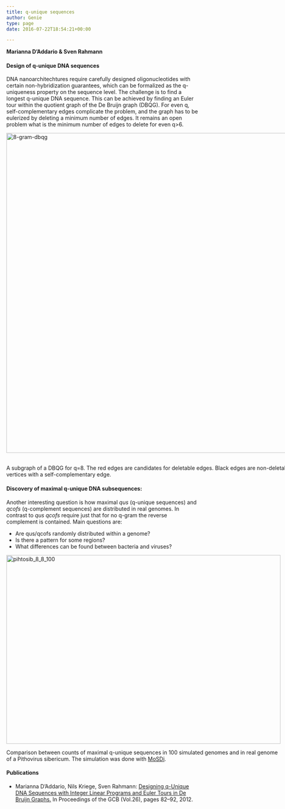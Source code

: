```yaml
---
title: q-unique sequences
author: Genie
type: page
date: 2016-07-22T18:54:21+00:00

---
```

**Marianna D&#8217;Addario & Sven Rahmann**

#### Design of q-unique DNA sequences

DNA nanoarchitechtures require carefully designed oligonucleotides with certain non-hybridization guarantees, which can be formalized as the q-uniqueness property on the sequence level. The challenge is to find a longest q-unique DNA sequence. This can be achieved by finding an Euler tour within the quotient graph of the De Bruijn graph (DBQG). For even q, self-complementary edges complicate the problem, and the graph has to be eulerized by deleting a minimum number of edges. It remains an open problem what is the minimum number of edges to delete for even q>6.

<div id="attachment_945" style="width: 904px" class="wp-caption aligncenter">
  <img class="wp-image-945 size-full" src="http://genomeinformatics.uni-due.de/wp-content/uploads/2016/07/8-gram-graph-new.jpg" alt="8-gram-dbqg" width="894" height="839" srcset="http://genomeinformatics.uni-due.de/wp-content/uploads/2016/07/8-gram-graph-new.jpg 894w, http://genomeinformatics.uni-due.de/wp-content/uploads/2016/07/8-gram-graph-new-300x282.jpg 300w, http://genomeinformatics.uni-due.de/wp-content/uploads/2016/07/8-gram-graph-new-768x721.jpg 768w, http://genomeinformatics.uni-due.de/wp-content/uploads/2016/07/8-gram-graph-new-624x586.jpg 624w" sizes="(max-width: 894px) 100vw, 894px" />
  
  <p class="wp-caption-text">
    <br /> A subgraph of a DBQG for q=8. The red edges are candidates for deletable edges. Black edges are non-deletable edges between two vertices with a self-complementary edge.<br />
  </p>
</div>

#### Discovery of maximal q-unique DNA subsequences:

Another interesting question is how maximal _qus_ (q-unique sequences) and _qcofs_ (q-complement sequences) are distributed in real genomes. In contrast to _qus_ _qcofs_ require just that for no q-gram the reverse complement is contained. Main questions are:

  * Are qus/qcofs randomly distributed within a genome?
  * Is there a pattern for some regions?
  * What differences can be found between bacteria and viruses?

<div id="attachment_950" style="width: 730px" class="wp-caption alignnone">
  <img class="wp-image-950 size-full" src="http://genomeinformatics.uni-due.de/wp-content/uploads/2016/07/pihtosib_8_8_100.jpg" alt="pihtosib_8_8_100" width="720" height="495" srcset="http://genomeinformatics.uni-due.de/wp-content/uploads/2016/07/pihtosib_8_8_100.jpg 720w, http://genomeinformatics.uni-due.de/wp-content/uploads/2016/07/pihtosib_8_8_100-300x206.jpg 300w, http://genomeinformatics.uni-due.de/wp-content/uploads/2016/07/pihtosib_8_8_100-624x429.jpg 624w" sizes="(max-width: 720px) 100vw, 720px" />
  
  <p class="wp-caption-text">
    Comparison between counts of maximal q-unique sequences in 100 simulated genomes and in real genome of a Pithovirus sibericum. The simulation was done with <a href="https://bitbucket.org/tobiasmarschall/mosdi" target="_blank">MoSDi</a>.
  </p>
</div>

#### Publications

  * Marianna D&#8217;Addario, Nils Kriege, Sven Rahmann: <a href="http://drops.dagstuhl.de/opus/volltexte/2012/3720/pdf/9.pdf" target="_blank">Designing q-Unique DNA Sequences with Integer Linear Programs and Euler Tours in De Bruijn Graphs.</a> In Proceedings of the GCB (Vol.26), pages 82&#8211;92, 2012.